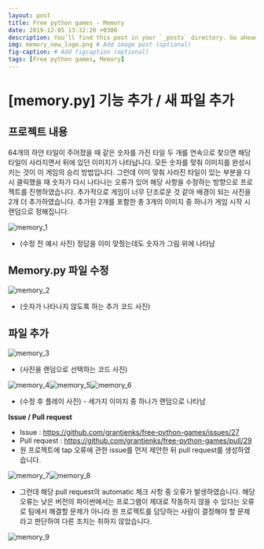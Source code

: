 ```yaml
---
layout: post
title: Free python games - Memory
date: 2019-12-05 13:32:20 +0300
description: You’ll find this post in your `_posts` directory. Go ahead and edit it and re-build the site to see your changes. # Add post description (optional)
img: memory_new_logo.png # Add image post (optional)
fig-caption: # Add figcaption (optional)
tags: [Free python games, Memory]
---
```


# **[memory.py] 기능 추가 / 새 파일 추가**

## 프로젝트 내용
64개의 하얀 타일이 주어졌을 때 같은 숫자를 가진 타일 두 개를 연속으로 찾으면 해당 타일이 사라지면서 뒤에 있던 이미지가 나타납니다. 모든 숫자를 맞춰 이미지를 완성시키는 것이 이 게임의 승리 방법입니다.
그런데 이미 맞춰 사라진 타일이 있는 부분을 다시 클릭했을 때 숫자가 다시 나타나는 오류가 있어 해당 사항을 수정하는 방향으로 프로젝트를 진행하였습니다.
추가적으로 게임이 너무 단조로운 것 같아 배경이 되는 사진을 2개 더 추가하였습니다. 추가된 2개를 포함한 총 3개의 이미지 중 하나가 게임 시작 시 랜덤으로 정해집니다.

![memory_1]({{site.baseurl}}/assets/img/memory_1.png)
- (수정 전 예시 사진) 정답을 이미 맞췄는데도 숫자가 그림 위에 나타남

## **Memory.py 파일 수정**
![memory_2]({{site.baseurl}}/assets/img/memory_2.png)
- (숫자가 나타나지 않도록 하는 추가 코드 사진)

## **파일 추가**
![memory_3]({{site.baseurl}}/assets/img/memory_3.png)
- (사진을 랜덤으로 선택하는 코드 사진)

![memory_4]({{site.baseurl}}/assets/img/memory_4.png)![memory_5]({{site.baseurl}}/assets/img/memory_5.png)![memory_6]({{site.baseurl}}/assets/img/memory_6.png)
- (수정 후 플레이 사진) - 세가지 이미지 중 하나가 랜덤으로 나타남

**Issue / Pull request**
- Issue : https://github.com/grantjenks/free-python-games/issues/27
- Pull request : https://github.com/grantjenks/free-python-games/pull/29
- 원 프로젝트에 tap 오류에 관한 issue를 먼저 제안한 뒤 pull request를 생성하였습니다.

![memory_7]({{site.baseurl}}/assets/img/memory_7.png)![memory_8]({{site.baseurl}}/assets/img/memory_8.png)

- 그런데 해당 pull request의 automatic 체크 사항 중 오류가 발생하였습니다. 해당 오류는 낮은 버전의 파이썬에서는 프로그램이 제대로 작동하지 않을 수 있다는 오류로 팀에서 해결할 문제가 아니라 원 프로젝트를 담당하는 사람이 결정해야 할 문제라고 판단하여 다른 조치는 취하지 않았습니다.

![memory_9]({{site.baseurl}}/assets/img/memory_9.png)
